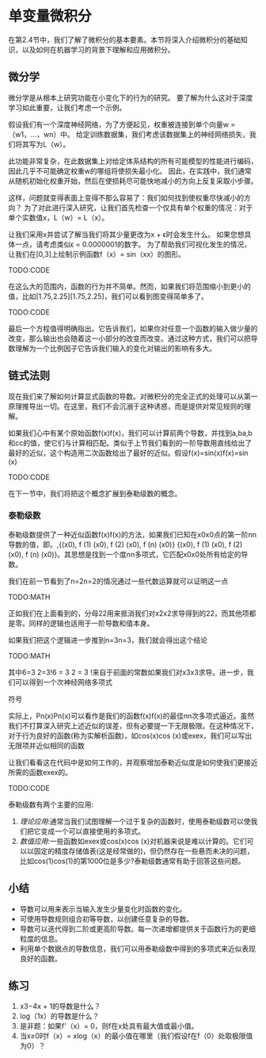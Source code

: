 

<!--
 * @version:
 * @Author:  StevenJokes https://github.com/StevenJokes
 * @Date: 2020-07-07 14:29:58
 * @LastEditors:  StevenJokes https://github.com/StevenJokes
 * @LastEditTime: 2020-07-07 15:02:39
 * @Description:
 * @TODO::
 * @Reference:
-->

# 单变量微积分

在第2.4节中，我们了解了微积分的基本要素。本节将深入介绍微积分的基础知识，以及如何在机器学习的背景下理解和应用微积分。

## 微分学

微分学是从根本上研究功能在小变化下的行为的研究。 要了解为什么这对于深度学习如此重要，让我们考虑一个示例。

假设我们有一个深度神经网络，为了方便起见，权重被连接到单个向量w =（w1，...，wn）中。 给定训练数据集，我们考虑该数据集上的神经网络损失，我们将其写为L（w）。

此功能非常复杂，在此数据集上对给定体系结构的所有可能模型的性能进行编码，因此几乎不可能确定权重w的哪组将使损失最小化。 因此，在实践中，我们通常从随机初始化权重开始，然后在使损耗尽可能快地减小的方向上反复采取小步骤。

这样，问题就变得表面上变得不那么容易了：我们如何找到使权重尽快减小的方向？ 为了对此进行深入研究，让我们首先检查一个仅具有单个权重的情况：对于单个实数值x，L（w）= L（x）。

让我们采用x并尝试了解当我们将其少量更改为x + ϵ时会发生什么。 如果您想具体一点，请考虑类似ϵ = 0.0000001的数字。 为了帮助我们可视化发生的情况，让我们在[0,3]上绘制示例函数f（x）= sin（xx）的图形。

TODO:CODE

在这么大的范围内，函数的行为并不简单。然而，如果我们将范围缩小到更小的值，比如[1.75,2.25][1.75,2.25]，我们可以看到图变得简单多了。

TODO:CODE

最后一个方程值得明确指出。它告诉我们，如果你对任意一个函数的输入做少量的改变，那么输出也会随着这一小部分的改变而改变。通过这种方式，我们可以把导数理解为一个比例因子它告诉我们输入的变化对输出的影响有多大。

## 链式法则

现在我们来了解如何计算显式函数的导数。对微积分的完全正式的处理可以从第一原理推导出一切。在这里，我们不会沉溺于这种诱惑，而是提供对常见规则的理解。

如果我们心中有某个原始函数f(x)f(x)，我们可以计算前两个导数，并找到a,ba,b和cc的值，使它们与计算相匹配。类似于上节我们看到的一阶导数用直线给出了最好的近似，这个构造用二次函数给出了最好的近似。假设f(x)=sin(x)f(x)=sin (x)

TODO:CODE

在下一节中，我们将把这个概念扩展到泰勒级数的概念。

### 泰勒级数

泰勒级数提供了一种近似函数f(x)f(x)的方法，如果我们已知在x0x0点的第一阶nn导数的值，即。,{(x0), f (1) (x0), f (2) (x0), f (n) (x0)} {(x0), f (1) (x0), f (2) (x0), f (n) (x0)}。其思想是找到一个度nn多项式，它匹配x0x0处所有给定的导数。

我们在前一节看到了n=2n=2的情况通过一些代数运算就可以证明这一点

TODO:MATH

正如我们在上面看到的，分母22用来抵消我们对x2x2求导得到的22，而其他项都是零。同样的逻辑也适用于一阶导数和值本身。

如果我们把这个逻辑进一步推到n=3n=3，我们就会得出这个结论

TODO:MATH

其中6=3 2=3!6 = 3 2 = 3 !来自于前面的常数如果我们对x3x3求导。进一步，我们可以得到一个次神经网络多项式

符号


实际上，Pn(x)Pn(x)可以看作是我们的函数f(x)f(x)的最佳nn次多项式逼近。虽然我们不打算深入研究上述近似的误差，但有必要提一下无限极限。在这种情况下，对于行为良好的函数(称为实解析函数)，如cos(x)cos (x)或exex，我们可以写出无限项并近似相同的函数



让我们看看这在代码中是如何工作的，并观察增加泰勒近似度是如何使我们更接近所需的函数exex的。

TODO:CODE

泰勒级数有两个主要的应用:

1. *理论应用*:通常当我们试图理解一个过于复杂的函数时，使用泰勒级数可以使我们把它变成一个可以直接使用的多项式。
2. *数值应用*:一些函数如exex或cos(x)cos (x)对机器来说是难以计算的。它们可以以固定的精度存储值表(这是经常做的)，但仍然存在一些悬而未决的问题，比如cos(1)cos(1)的第1000位是多少?泰勒级数通常有助于回答这些问题。

## 小结

* 导数可以用来表示当输入发生少量变化时函数的变化。
* 可使用导数规则组合初等导数，以创建任意复杂的导数。
* 导数可以迭代得到二阶或更高阶导数。每一次递增都提供关于函数行为的更细粒度的信息。
* 利用单个数据点的导数信息，我们可以用泰勒级数中得到的多项式来近似表现良好的函数。

## 练习

1. x3−4x + 1的导数是什么？
1. log（1x）的导数是什么？
1. 是非题：如果f'（x）= 0，则f在x处具有最大值或最小值。
1. 当x≥0时f（x）= xlog（x）的最小值在哪里（我们假设f在f（0）处取极限值为0）？
